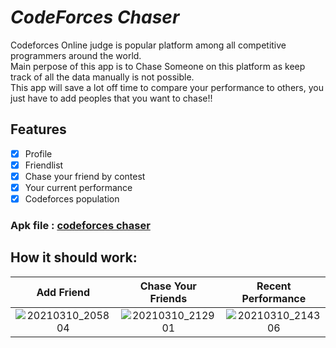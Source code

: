 # *CodeForces Chaser*

Codeforces Online judge is popular platform among all competitive programmers around the world.\
Main perpose of this app is to Chase Someone on this platform as keep track of all the data manually is not possible.\
This app will save a lot off time to compare your performance to others, you just have to add peoples that you want to chase!!

## Features

* [x] Profile
* [x] Friendlist
* [x] Chase your friend by contest
* [x] Your current performance
* [x] Codeforces population

### Apk file : [codeforces chaser](https://github.com/tanimahossain/Code-Forces-Chaser/files/6118739/cf.chaser.zip)

## How it should work:

Add Friend | Chase Your Friends | Recent Performance
:-------------------------:|:-------------------------:|:-------------------------:
![20210310_205804](https://user-images.githubusercontent.com/34402268/110666494-96161e00-81f3-11eb-8fa1-bcc8b8f7e78b.gif)  |  ![20210310_212901](https://user-images.githubusercontent.com/34402268/110686033-1f841b00-8209-11eb-8dca-5f0f523700cf.gif) | ![20210310_214306](https://user-images.githubusercontent.com/34402268/110686043-2317a200-8209-11eb-8803-7ff465e53dfd.gif)



